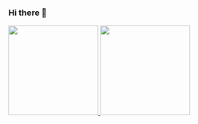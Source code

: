 ### Hi there 👋

<div>
<a href="https://github.com/marchettomarcelo">
<img height="180em" src="https://github-readme-stats.vercel.app/api/top-langs/?username=marchettomarceloi&layout=compact&langs_count=7&theme=dracula"/>
<img height="180em" src="https://github-readme-stats.vercel.app/api?username=marchettomarcelo&show_icons=true&theme=dracula&include_all_commits=true&count_private=true"/>
</div>
